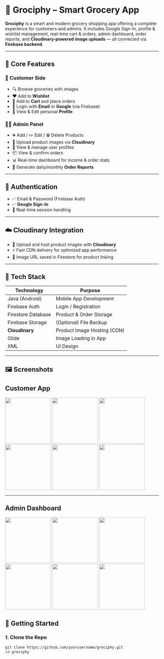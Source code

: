 # 🛒 Grociphy – Smart Grocery App

**Grociphy** is a smart and modern grocery shopping app offering a complete experience for customers and admins. It includes Google Sign-In, profile & wishlist management, real-time cart & orders, admin dashboard, order reports, and **Cloudinary-powered image uploads** — all connected via **Firebase backend**.

---

## 📱 Core Features

### 👥 Customer Side
- 🔍 Browse groceries with images
- ❤️ Add to **Wishlist**
- 🛒 Add to **Cart** and place orders
- 🔐 Login with **Email** or **Google** (via Firebase)
- 👤 View & Edit personal **Profile**

### 🧑‍💼 Admin Panel
- ➕ Add / ✏️ Edit / 🗑️ Delete Products
- 📁 Upload product images via **Cloudinary**
- 👥 View & manage user profiles
- 📦 View & confirm orders
- 📊 Real-time dashboard for income & order stats
- 📑 Generate daily/monthly **Order Reports**

---

## 🔐 Authentication

- ✅ Email & Password (Firebase Auth)
- ✅ **Google Sign-In**
- 🔄 Real-time session handling

---

## ☁️ Cloudinary Integration

- 🌄 Upload and host product images with **Cloudinary**
- ⚡ Fast CDN delivery for optimized app performance
- 📸 Image URL saved in Firestore for product linking

---

## 🧱 Tech Stack

| Technology         | Purpose                         |
|--------------------|---------------------------------|
| Java (Android)     | Mobile App Development          |
| Firebase Auth      | Login / Registration            |
| Firestore Database | Product & Order Storage         |
| Firebase Storage   | (Optional) File Backup          |
| **Cloudinary**     | Product Image Hosting (CDN)     |
| Glide              | Image Loading in App            |
| XML                | UI Design                       |

---

## 🖼️ Screenshots

## Customer App

<p float="left">
  <img src="https://github.com/user-attachments/assets/d1406ecc-aaa3-4f37-a342-0a5006009d80" width="150"/>
   <img src="https://github.com/user-attachments/assets/227be42a-9c95-4f70-aed6-62b84bdaadc5" width="150"/>
  <img src="https://github.com/user-attachments/assets/0a660fef-8c9e-46d3-b99a-16c77a60edf1" width="150"/>
  <img src="https://github.com/user-attachments/assets/b3afd4ee-280b-4fff-8178-6f432416ac16" width="150"/>
  <img src="https://github.com/user-attachments/assets/87879585-084f-43ac-8ba7-8a3c59d53311" width="150"/>
  <img src="https://github.com/user-attachments/assets/a34152db-2e31-4460-a5b5-1758a6b94869" width="150"/>
 
</p>

---

## Admin Dashboard

<p float="left">
  <img src="https://github.com/user-attachments/assets/4f0465b8-4069-40e2-8741-c23e46451045" width="150"/>
  <img src="https://github.com/user-attachments/assets/cb1b97f5-8c04-4640-a2eb-e783b240880f" width="150"/>
  <img src="https://github.com/user-attachments/assets/f873bdc0-89bc-43a4-9372-65cb6a90fed1" width="150"/>
  <img src="https://github.com/user-attachments/assets/1bedc29b-a978-47e9-88d4-bad8471c7ca3" width="150"/>
  <img src="https://github.com/user-attachments/assets/7b0fd12e-3b3d-4cf9-9ff6-351c6a3ba0e5" width="150"/>
  <img src="https://github.com/user-attachments/assets/8dfb18cc-03a1-4f67-816b-16636cb4575c" width="150"/>
</p>



## 🚀 Getting Started

### 1. Clone the Repo


```bash
git clone https://github.com/yourusername/grociphy.git
cd grociphy
